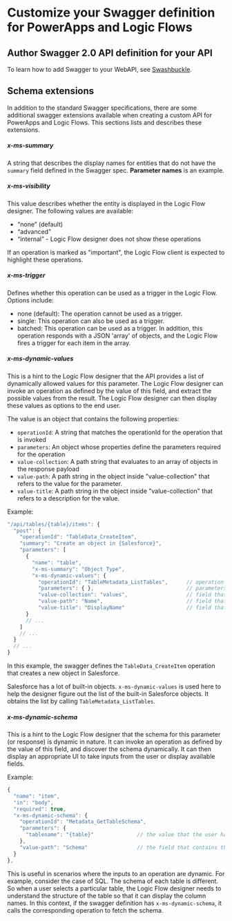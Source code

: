 <properties
	pageTitle="How to customize your Swagger definition for PowerApps and Logic Flows| Microsoft Azure"
	description="View the schema extensions required by Swagger to work with PowerApps and Logic Flows"
	services=""
    suite="powerapps"
	documentationCenter="" 
	authors="sunaysv"
	manager="erikre"
	editor=""/>

<tags
   ms.service="powerapps"
   ms.devlang="na"
   ms.topic="article"
   ms.tgt_pltfrm="na"
   ms.workload="na" 
   ms.date="04/13/2016"
   ms.author="mandia"/>


# Customize your Swagger definition for PowerApps and Logic Flows

## Author Swagger 2.0 API definition for your API

To learn how to add Swagger to your WebAPI, see [Swashbuckle][1].

## Schema extensions
In addition to the standard Swagger specifications, there are some additional swagger extensions available when creating a custom API for PowerApps and Logic Flows. This sections lists and describes these extensions. 

##### x-ms-summary
A string that describes the display names for entities that do not have the `summary` field defined in the Swagger spec. **Parameter names** is an example. 

##### x-ms-visibility
This value describes whether the entity is displayed in the Logic Flow designer. The following values are available: 

- “none” (default)
- “advanced”
- “internal” - Logic Flow designer does not show these operations

If an operation is marked as "important", the Logic Flow client is expected to highlight these operations.

##### x-ms-trigger
Defines whether this operation can be used as a trigger in the Logic Flow. Options include:
	
- none (default): The operation cannot be used as a trigger.
- single: This operation can also be used as a trigger.
- batched: This operation can be used as a trigger.  In addition, this operation responds with a JSON 'array' of objects, and the Logic Flow fires a trigger for each item in the array.


##### x-ms-dynamic-values
This is a hint to the Logic Flow designer that the API provides a list of dynamically allowed values for this parameter. The Logic Flow designer can invoke an operation as defined by the value of this field, and extract the possible values from the result.  The Logic Flow designer can then display these values as options to the end user.  

The value is an object that contains the following properties:
	
- `operationId`: A string that matches the operationId for the operation that is invoked
- `parameters`: An object whose properties define the parameters required for the operation
- `value-collection`: A path string that evaluates to an array of objects in the response payload
- `value-path`: A path string in the object inside "value-collection" that refers to the value for the parameter.
- `value-title`: A path string in the object inside "value-collection" that refers to a description for the value.


Example:

```javascript
"/api/tables/{table}/items": {
  "post": {
    "operationId": "TableData_CreateItem",
    "summary": "Create an object in {Salesforce}",
    "parameters": [
      {
        "name": "table",
        "x-ms-summary": "Object Type",
        "x-ms-dynamic-values": {
          "operationId": "TableMetadata_ListTables",      // operation that needs to be invoked
          "parameters": { },                              // parameters for the above operation, if any
          "value-collection": "values",                   // field that contains the collection
          "value-path": "Name",                           // field that contains the value
          "value-title": "DisplayName"                    // field that contains a display name for the value
      }
      // ...
    ]
    // ...
  }
  // ...
}
```

In this example, the swagger defines the `TableData_CreateItem` operation that creates a new object in Salesforce. 

Salesforce has a lot of built-in objects. `x-ms-dynamic-values` is used here to help the designer figure out the list of the built-in Salesforce objects. It obtains the list by calling `TableMetadata_ListTables`.

##### x-ms-dynamic-schema
This is a hint to the Logic Flow designer that the schema for this parameter (or response) is dynamic in nature.  It can invoke an operation as defined by the value of this field, and discover the schema dynamically.  It can then display an appropriate UI to take inputs from the user or display available fields.

Example:

```javascript
{
  "name": "item",
  "in": "body",
  "required": true,
  "x-ms-dynamic-schema": {
    "operationId": "Metadata_GetTableSchema",
    "parameters": {
      "tablename": "{table}"              // the value that the user has selected from the above parameter
    },
    "value-path": "Schema"                // the field that contains the JSON schema
  }
},
```

This is useful in scenarios where the inputs to an operation are dynamic. For example, consider the case of SQL. The schema of each table is different. So when a user selects a particular table, the Logic Flow designer needs to understand the structure of the table so that it can display the column names. In this context, if the swagger definition has `x-ms-dynamic-schema`, it calls the corresponding operation to fetch the schema.


<!--Reference links in article-->
[1]: https://github.com/domaindrivendev/Swashbuckle/blob/master/README.md
